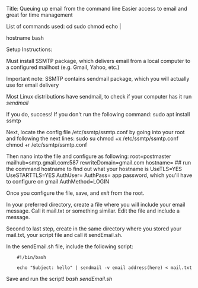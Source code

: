 
Title: Queuing up email from the command line
Easier access to email and great for time management 


List of commands used:
cd
sudo 
chmod
echo
|
>
hostname 
bash

Setup Instructions:

Must install SSMTP package, which delivers email from a local computer to a configured mailhost (e.g. Gmail, Yahoo, etc.)

Important note: SSMTP contains sendmail package, which you will actually use for email delivery

Most Linux distributions have sendmail, to check if your computer has it run *sendmail*

If you do, success! If you don't run the following command: sudo apt install ssmtp

Next, locate the config file /etc/ssmtp/ssmtp.conf by going into your root and following the next lines:
	sudo su
	chmod +x /etc/ssmtp/ssmtp.conf
	chmod +r /etc/ssmtp/ssmtp.conf

Then nano into the file and configure as following:
		root=postmaster
		mailhub=smtp.gmail.com:587
		rewriteDomain=gmail.com
		hostname=<your hostname> ## run the command hostname to find out what your hostname is
		UseTLS=YES
		UseSTARTTLS=YES
		AuthUser=<email username>
		AuthPass= app password, which you'll have to configure on gmail
		AuthMethod=LOGIN

Once you configure the file, save, and *exit* from the root. 

In your preferred directory, create a file where you will include your email message. Call it mail.txt or something similar. Edit the file and 
include a message.

Second to last step, create in the same directory where you stored your mail.txt, your script file and call it sendEmail.sh. 

In the sendEmail.sh file, include the following script:
	
		#!/bin/bash

		echo "Subject: hello" | sendmail -v email address(here) < mail.txt

Save and run the script! *bash sendEmail.sh*
   

